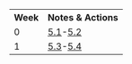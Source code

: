 <table>
  <tr>
   <th>Week</th>
   <th>Notes & Actions</th>
   </tr>

  <tr>
   <td>0</td>
   <td><a href="/collegeboard/5.1">5.1</a>-<a href="/collegeboard/5.2">5.2</a></td>
  </tr>  
  
  <tr>
   <td>1</td>
   <td><a href="/collegeboard/5.3">5.3</a>-<a href="/collegeboard/5.4">5.4</a></td>
  </tr> 
